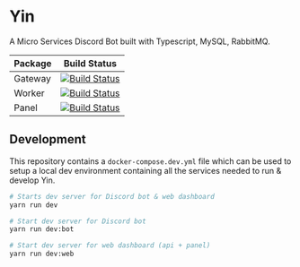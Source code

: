 # Yin

A Micro Services Discord Bot built with Typescript, MySQL, RabbitMQ.

| Package | Build Status                                                                                                                                                                               |
| ------- | ------------------------------------------------------------------------------------------------------------------------------------------------------------------------------------------ |
| Gateway | [![Build Status](<https://ci.danielraybone.com/app/rest/builds/buildType:(id:Yin_Gateway)/statusIcon>)](https://ci.danielraybone.com/buildConfiguration/Yin_Gateway?mode=branches&guest=1) |
| Worker  | [![Build Status](<https://ci.danielraybone.com/app/rest/builds/buildType:(id:Yin_Worker)/statusIcon>)](https://ci.danielraybone.com/buildConfiguration/Yin_Worker?mode=branches&guest=1)   |
| Panel   | [![Build Status](<https://ci.danielraybone.com/app/rest/builds/buildType:(id:Yin_Panel)/statusIcon>)](https://ci.danielraybone.com/buildConfiguration/Yin_Panel?mode=branches&guest=1)     |

## Development

This repository contains a `docker-compose.dev.yml` file which can be used to setup a local dev environment containing
all the services needed to run & develop Yin.

```bash
# Starts dev server for Discord bot & web dashboard
yarn run dev

# Start dev server for Discord bot
yarn run dev:bot

# Start dev server for web dashboard (api + panel)
yarn run dev:web
```
